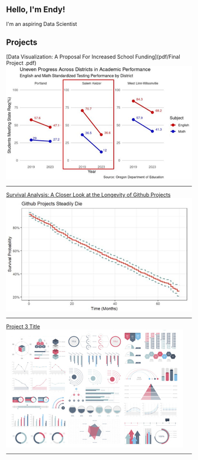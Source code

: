 ## Hello, I'm Endy!

I'm an aspiring Data Scientist 

## Projects

[Data Visualization: A Proposal For Increased School Funding](pdf/Final Project .pdf)
<img src="images/slope_graph.jpg?raw=true"/>

---
[Survival Analysis: A Closer Look at the Longevity of Github Projects](/pdf/Github_Survival_Analysis.pdf)
<img src="images/github.jpg?raw=true"/>

---
[Project 3 Title](http://example.com/)
<img src="images/dummy_thumbnail.jpg?raw=true"/>

---

